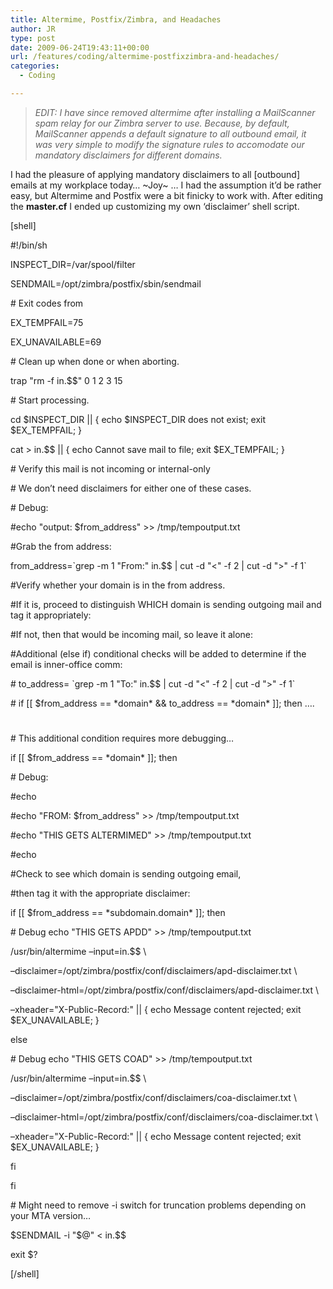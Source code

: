 ```yaml
---
title: Altermime, Postfix/Zimbra, and Headaches
author: JR
type: post
date: 2009-06-24T19:43:11+00:00
url: /features/coding/altermime-postfixzimbra-and-headaches/
categories:
  - Coding

---
```

> _EDIT: I have since removed altermime after installing a MailScanner spam relay for our Zimbra server to use. Because, by default, MailScanner appends a default signature to all outbound email, it was very simple to modify the signature rules to accomodate our mandatory disclaimers for different domains._

I had the pleasure of applying mandatory disclaimers to all [outbound] emails at my workplace today&#8230; ~Joy~ &#8230; I had the assumption it&#8217;d be rather easy, but Altermime and Postfix were a bit finicky to work with. After editing the **master.cf** I ended up customizing my own &#8216;disclaimer&#8217; shell script.

<!--more-->

[shell]
  
#!/bin/sh
  
INSPECT_DIR=/var/spool/filter
  
SENDMAIL=/opt/zimbra/postfix/sbin/sendmail

\# Exit codes from
  
EX_TEMPFAIL=75
  
EX_UNAVAILABLE=69

\# Clean up when done or when aborting.
  
trap "rm -f in.$$" 0 1 2 3 15

\# Start processing.
  
cd $INSPECT\_DIR || { echo $INSPECT\_DIR does not exist; exit $EX_TEMPFAIL; }

cat > in.$$ || { echo Cannot save mail to file; exit $EX_TEMPFAIL; }

\# Verify this mail is not incoming or internal-only
  
\# We don&#8217;t need disclaimers for either one of these cases.

\# Debug:
  
#echo "output: $from_address" >> /tmp/tempoutput.txt

#Grab the from address:

from_address=\`grep -m 1 "From:" in.$$ | cut -d "<" -f 2 | cut -d ">" -f 1\`

#Verify whether your domain is in the from address.
  
#If it is, proceed to distinguish WHICH domain is sending outgoing mail and tag it appropriately:
  
#If not, then that would be incoming mail, so leave it alone:

#Additional (else if) conditional checks will be added to determine if the email is inner-office comm:
  
\# to_address= \`grep -m 1 "To:" in.$$ | cut -d "<" -f 2 | cut -d ">" -f 1\`
  
\# if [[ $from\_address == \*domain\* && to\_address == \*domain\* ]]; then &#8230;.
  
#
  
\# This additional condition requires more debugging&#8230;

if [[ $from_address == \*domain\* ]]; then

\# Debug:
  
#echo
  
#echo "FROM: $from_address" >> /tmp/tempoutput.txt
  
#echo "THIS GETS ALTERMIMED" >> /tmp/tempoutput.txt
  
#echo

#Check to see which domain is sending outgoing email,
  
#then tag it with the appropriate disclaimer:

if [[ $from_address == \*subdomain.domain\* ]]; then

\# Debug echo "THIS GETS APDD" >> /tmp/tempoutput.txt
  
/usr/bin/altermime &#8211;input=in.$$ \
  
&#8211;disclaimer=/opt/zimbra/postfix/conf/disclaimers/apd-disclaimer.txt \
  
&#8211;disclaimer-html=/opt/zimbra/postfix/conf/disclaimers/apd-disclaimer.txt \
  
&#8211;xheader="X-Public-Record:" || { echo Message content rejected; exit $EX_UNAVAILABLE; }
  
else
  
\# Debug echo "THIS GETS COAD" >> /tmp/tempoutput.txt
  
/usr/bin/altermime &#8211;input=in.$$ \
  
&#8211;disclaimer=/opt/zimbra/postfix/conf/disclaimers/coa-disclaimer.txt \
  
&#8211;disclaimer-html=/opt/zimbra/postfix/conf/disclaimers/coa-disclaimer.txt \
  
&#8211;xheader="X-Public-Record:" || { echo Message content rejected; exit $EX_UNAVAILABLE; }

fi
  
fi

\# Might need to remove -i switch for truncation problems depending on your MTA version&#8230;

$SENDMAIL -i "$@" < in.$$

exit $?
  
[/shell]